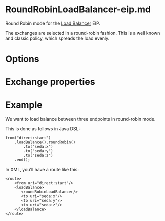 # RoundRobinLoadBalancer-eip.md

Round Robin mode for the [Load Balancer](#loadBalance-eip.adoc) EIP.

The exchanges are selected in a round-robin fashion. This is a well
known and classic policy, which spreads the load evenly.

# Options

# Exchange properties

# Example

We want to load balance between three endpoints in round-robin mode.

This is done as follows in Java DSL:

    from("direct:start")
        .loadBalance().roundRobin()
            .to("seda:x")
            .to("seda:y")
            .to("seda:z")
        .end();

In XML, you’ll have a route like this:

    <route>
        <from uri="direct:start"/>
        <loadBalance>
           <roundRobinLoadBalancer/>
           <to uri="seda:x"/>
           <to uri="seda:y"/>
           <to uri="seda:z"/>
        </loadBalance>
    </route>
